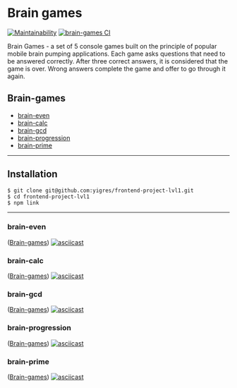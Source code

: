 # Brain games  


[![Maintainability](https://api.codeclimate.com/v1/badges/fc6d30b6c1ef03eb4ce4/maintainability)](https://codeclimate.com/github/yigres/frontend-project-lvl1/maintainability)
[![brain-games CI](https://github.com/yigres/frontend-project-lvl1/workflows/brain-games%20CI/badge.svg)](https://github.com/yigres/frontend-project-lvl1/actions)  

Brain Games - a set of 5 console games built on the principle of popular mobile brain pumping applications. Each game asks questions that need to be answered correctly. After three correct answers, it is considered that the game is over. Wrong answers complete the game and offer to go through it again.  

## Brain-games
* [brain-even](#brain-even)
* [brain-calc](#brain-calc)
* [brain-gcd](#brain-gcd)
* [brain-progression](#brain-progression)
* [brain-prime](#brain-prime)  
---
## Installation  
```bs
$ git clone git@github.com:yigres/frontend-project-lvl1.git
$ cd frontend-project-lvl1
$ npm link  
```
---

### brain-even 
([Brain-games](#Brain-games))
[![asciicast](https://asciinema.org/a/412583.svg)](https://asciinema.org/a/412583)  
    
### brain-calc  
([Brain-games](#Brain-games))
[![asciicast](https://asciinema.org/a/360037.svg)](https://asciinema.org/a/360037)
    
### brain-gcd
([Brain-games](#Brain-games))
[![asciicast](https://asciinema.org/a/360049.svg)](https://asciinema.org/a/360049)

### brain-progression
([Brain-games](#Brain-games))
[![asciicast](https://asciinema.org/a/360067.svg)](https://asciinema.org/a/360067)

### brain-prime  
([Brain-games](#Brain-games))
[![asciicast](https://asciinema.org/a/360146.svg)](https://asciinema.org/a/360146)

